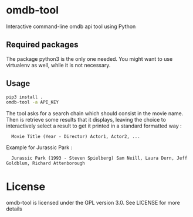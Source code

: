 # omdb-tool
Interactive command-line omdb api tool using Python

## Required packages
The package python3 is the only one needed. You might want to use virtualenv as well, while it is not necessary.

## Usage
```bash
pip3 install .
omdb-tool -a API_KEY
```

The tool asks for a search chain which should consist in the movie name. Then is retrieve some results that it displays, leaving the choice to interactively select a result to get it printed in a standard formatted way :
```
  Movie Title (Year - Director) Actor1, Actor2, ...
```

Example for Jurassic Park :
```
  Jurassic Park (1993 - Steven Spielberg) Sam Neill, Laura Dern, Jeff Goldblum, Richard Attenborough
```

# License
omdb-tool is licensed under the GPL version 3.0. See LICENSE for more details
